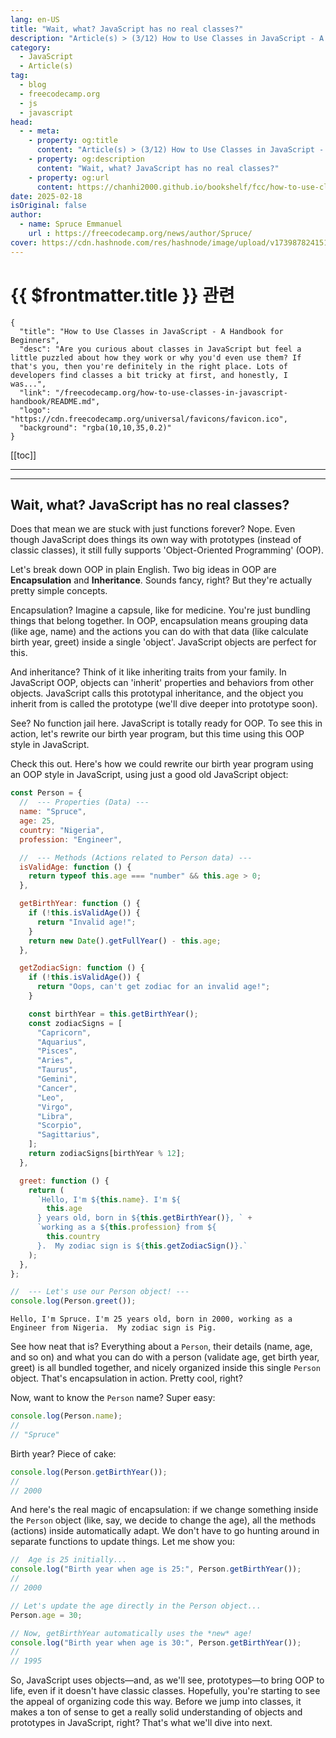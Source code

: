 ```yaml
---
lang: en-US
title: "Wait, what? JavaScript has no real classes?"
description: "Article(s) > (3/12) How to Use Classes in JavaScript - A Handbook for Beginners"
category:
  - JavaScript
  - Article(s)
tag:
  - blog
  - freecodecamp.org
  - js
  - javascript
head:
  - - meta:
    - property: og:title
      content: "Article(s) > (3/12) How to Use Classes in JavaScript - A Handbook for Beginners"
    - property: og:description
      content: "Wait, what? JavaScript has no real classes?"
    - property: og:url
      content: https://chanhi2000.github.io/bookshelf/fcc/how-to-use-classes-in-javascript-handbook/wait-what-javascript-has-no-real-classes.html
date: 2025-02-18
isOriginal: false
author:
  - name: Spruce Emmanuel
    url : https://freecodecamp.org/news/author/Spruce/
cover: https://cdn.hashnode.com/res/hashnode/image/upload/v1739878241514/a725b4af-8061-49c2-9575-2aa4096acb74.png
---
```


# {{ $frontmatter.title }} 관련

```component VPCard
{
  "title": "How to Use Classes in JavaScript - A Handbook for Beginners",
  "desc": "Are you curious about classes in JavaScript but feel a little puzzled about how they work or why you'd even use them? If that's you, then you're definitely in the right place. Lots of developers find classes a bit tricky at first, and honestly, I was...",
  "link": "/freecodecamp.org/how-to-use-classes-in-javascript-handbook/README.md",
  "logo": "https://cdn.freecodecamp.org/universal/favicons/favicon.ico",
  "background": "rgba(10,10,35,0.2)"
}
```

[[toc]]

---

<SiteInfo
  name="How to Use Classes in JavaScript - A Handbook for Beginners"
  desc="Are you curious about classes in JavaScript but feel a little puzzled about how they work or why you'd even use them? If that's you, then you're definitely in the right place. Lots of developers find classes a bit tricky at first, and honestly, I was..."
  url="https://freecodecamp.org/news/how-to-use-classes-in-javascript-handbook#heading-wait-what-javascript-has-no-real-classes"
  logo="https://cdn.freecodecamp.org/universal/favicons/favicon.ico"
  preview="https://cdn.hashnode.com/res/hashnode/image/upload/v1739878241514/a725b4af-8061-49c2-9575-2aa4096acb74.png"/>



---

## Wait, what? JavaScript has no real classes?

Does that mean we are stuck with just functions forever? Nope. Even though JavaScript does things its own way with prototypes (instead of classic classes), it still fully supports 'Object-Oriented Programming' (OOP).

Let's break down OOP in plain English. Two big ideas in OOP are **Encapsulation** and **Inheritance**. Sounds fancy, right? But they're actually pretty simple concepts.

Encapsulation? Imagine a capsule, like for medicine. You're just bundling things that belong together. In OOP, encapsulation means grouping data (like age, name) and the actions you can do with that data (like calculate birth year, greet) inside a single 'object'. JavaScript objects are perfect for this.

And inheritance? Think of it like inheriting traits from your family. In JavaScript OOP, objects can 'inherit' properties and behaviors from other objects. JavaScript calls this prototypal inheritance, and the object you inherit from is called the prototype (we'll dive deeper into prototype soon).

See? No function jail here. JavaScript is totally ready for OOP. To see this in action, let's rewrite our birth year program, but this time using this OOP style in JavaScript.

Check this out. Here's how we could rewrite our birth year program using an OOP style in JavaScript, using just a good old JavaScript object:

```js :collapsed-lines
const Person = {
  //  --- Properties (Data) ---
  name: "Spruce",
  age: 25,
  country: "Nigeria",
  profession: "Engineer",

  //  --- Methods (Actions related to Person data) ---
  isValidAge: function () {
    return typeof this.age === "number" && this.age > 0;
  },

  getBirthYear: function () {
    if (!this.isValidAge()) {
      return "Invalid age!";
    }
    return new Date().getFullYear() - this.age;
  },

  getZodiacSign: function () {
    if (!this.isValidAge()) {
      return "Oops, can't get zodiac for an invalid age!";
    }

    const birthYear = this.getBirthYear();
    const zodiacSigns = [
      "Capricorn",
      "Aquarius",
      "Pisces",
      "Aries",
      "Taurus",
      "Gemini",
      "Cancer",
      "Leo",
      "Virgo",
      "Libra",
      "Scorpio",
      "Sagittarius",
    ];
    return zodiacSigns[birthYear % 12];
  },

  greet: function () {
    return (
      `Hello, I'm ${this.name}. I'm ${
        this.age
      } years old, born in ${this.getBirthYear()}, ` +
      `working as a ${this.profession} from ${
        this.country
      }.  My zodiac sign is ${this.getZodiacSign()}.`
    );
  },
};

//  --- Let's use our Person object! ---
console.log(Person.greet());
```

```plaintext title="Output (might vary slightly depending on year)"
Hello, I'm Spruce. I'm 25 years old, born in 2000, working as a Engineer from Nigeria.  My zodiac sign is Pig.
```

<CodePen
  user="Spruce_khalifa"
  slug-hash="mydbXKq"
  title="Meet Person Program"
  :default-tab="['css','result']"
  :theme="$isDarkmode ? 'dark': 'light'"/>

See how neat that is? Everything about a `Person`, their details (name, age, and so on) and what you can do with a person (validate age, get birth year, greet) is all bundled together, and nicely organized inside this single `Person` object. That's encapsulation in action. Pretty cool, right?

Now, want to know the `Person` name? Super easy:

```js
console.log(Person.name); 
//
// "Spruce"
```

Birth year? Piece of cake:

```js
console.log(Person.getBirthYear()); 
//
// 2000
```

And here's the real magic of encapsulation: if we change something inside the `Person` object (like, say, we decide to change the age), all the methods (actions) inside automatically adapt. We don't have to go hunting around in separate functions to update things. Let me show you:

```js
//  Age is 25 initially...
console.log("Birth year when age is 25:", Person.getBirthYear()); 
//
// 2000

// Let's update the age directly in the Person object...
Person.age = 30;

// Now, getBirthYear automatically uses the *new* age!
console.log("Birth year when age is 30:", Person.getBirthYear()); 
//
// 1995
```

So, JavaScript uses objects—and, as we'll see, prototypes—to bring OOP to life, even if it doesn't have classic classes. Hopefully, you're starting to see the appeal of organizing code this way. Before we jump into classes, it makes a ton of sense to get a really solid understanding of objects and prototypes in JavaScript, right? That's what we'll dive into next.
